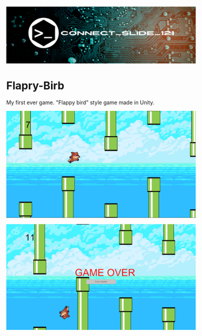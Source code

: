 ![alt text](https://github.com/Connectslide121/Flapry-Birb/blob/master/Connect_banner_github.png)

# Flapry-Birb

My first ever game. "Flappy bird" style game made in Unity.

![alt text](https://github.com/Connectslide121/Flapry-Birb/blob/master/Gameplay.png)

![alt text](https://github.com/Connectslide121/Flapry-Birb/blob/master/GameOver.png)
